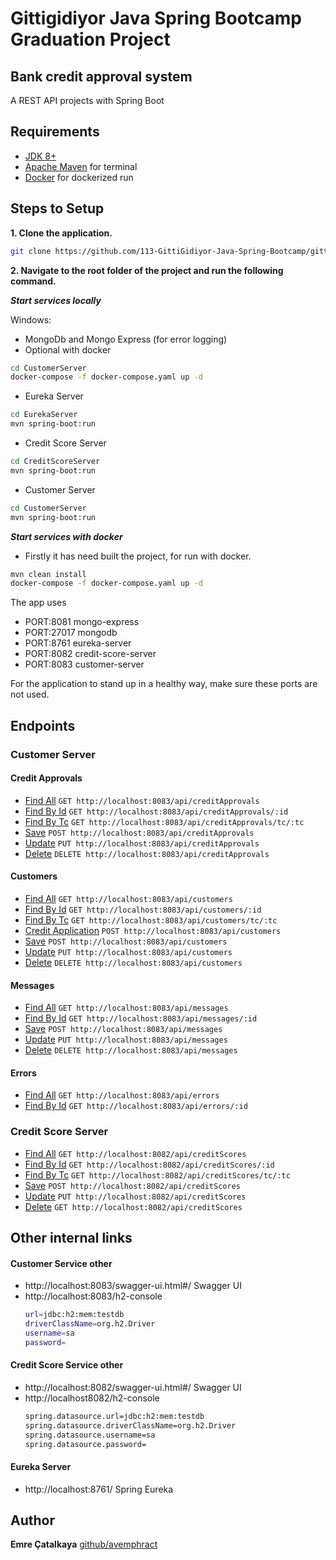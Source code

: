 # Gittigidiyor Java Spring Bootcamp Graduation Project

## Bank credit approval system

A REST API projects with Spring Boot

## Requirements

* [JDK 8+](https://www.oracle.com/java/technologies/javase-downloads.html)
* [Apache Maven](https://maven.apache.org/download.cgi) for terminal
* [Docker](https://www.docker.com/) for dockerized run

## Steps to Setup
**1. Clone the application.**

```bash
git clone https://github.com/113-GittiGidiyor-Java-Spring-Bootcamp/gittigidiyor-graduation-project-avemphract.git
```

**2. Navigate to the root folder of the project and run the following command.**

***Start services locally***

Windows:
* MongoDb and Mongo Express (for error logging)
* Optional with docker
```bash
cd CustomerServer
docker-compose -f docker-compose.yaml up -d
```
* Eureka Server
```bash
cd EurekaServer
mvn spring-boot:run
```
* Credit Score Server
```bash
cd CreditScoreServer
mvn spring-boot:run
```
* Customer Server
```bash
cd CustomerServer
mvn spring-boot:run
```
***Start services with docker***
* Firstly it has need built the project, for run with docker.
```bash
mvn clean install
docker-compose -f docker-compose.yaml up -d
```

The app uses
* PORT:8081 mongo-express   
* PORT:27017 mongodb         
* PORT:8761 eureka-server   
* PORT:8082 credit-score-server 
* PORT:8083 customer-server  

For the application to stand up in a healthy way, make sure these ports are not used.


## Endpoints

### Customer Server
#### Credit Approvals
* [Find All](doc/CustomerServer/credit-approvals/find-all.md) `GET http://localhost:8083/api/creditApprovals`
* [Find By Id](doc/CustomerServer/credit-approvals/find-by-id.md) `GET http://localhost:8083/api/creditApprovals/:id`
* [Find By Tc](doc/CustomerServer/credit-approvals/find-by-tc.md) `GET http://localhost:8083/api/creditApprovals/tc/:tc`
* [Save](doc/CustomerServer/credit-approvals/save.md) `POST http://localhost:8083/api/creditApprovals`
* [Update](doc/CustomerServer/credit-approvals/update.md) `PUT http://localhost:8083/api/creditApprovals`
* [Delete](doc/CustomerServer/credit-approvals/delete.md) `DELETE http://localhost:8083/api/creditApprovals`
#### Customers
* [Find All](doc/CustomerServer/customers/find-all.md) `GET http://localhost:8083/api/customers`
* [Find By Id](doc/CustomerServer/customers/find-by-id.md) `GET http://localhost:8083/api/customers/:id`
* [Find By Tc](doc/CustomerServer/customers/find-by-tc.md) `GET http://localhost:8083/api/customers/tc/:tc`
* [Credit Application](doc/CustomerServer/customers/credit-application.md) `POST http://localhost:8083/api/customers`
* [Save](doc/CustomerServer/customers/save.md) `POST http://localhost:8083/api/customers`
* [Update](doc/CustomerServer/customers/update.md) `PUT http://localhost:8083/api/customers`
* [Delete](doc/CustomerServer/customers/delete.md) `DELETE http://localhost:8083/api/customers`
#### Messages
* [Find All](doc/CustomerServer/messages/find-all.md) `GET http://localhost:8083/api/messages`
* [Find By Id](doc/CustomerServer/messages/find-all.md) `GET http://localhost:8083/api/messages/:id`
* [Save](doc/CustomerServer/messages/save.md) `POST http://localhost:8083/api/messages`
* [Update](doc/CustomerServer/messages/update.md) `PUT http://localhost:8083/api/messages`
* [Delete](doc/CustomerServer/messages/delete.md) `DELETE http://localhost:8083/api/messages`
#### Errors
* [Find All](doc/CustomerServer/errors/find-all.md) `GET http://localhost:8083/api/errors`
* [Find By Id](doc/CustomerServer/errors/find-by-id.md) `GET http://localhost:8083/api/errors/:id`
### Credit Score Server

* [Find All](doc/CreditScoreServer/credit-scores/find-all.md) `GET http://localhost:8082/api/creditScores`
* [Find By Id](doc/CreditScoreServer/credit-scores/find-by-id.md) `GET http://localhost:8082/api/creditScores/:id`
* [Find By Tc](doc/CreditScoreServer/credit-scores/find-by-tc.md) `GET http://localhost:8082/api/creditScores/tc/:tc`
* [Save](doc/CreditScoreServer/credit-scores/save.md) `POST http://localhost:8082/api/creditScores`
* [Update](doc/CreditScoreServer/credit-scores/update.md) `PUT http://localhost:8082/api/creditScores`
* [Delete](doc/CreditScoreServer/credit-scores/delete.md) `GET http://localhost:8082/api/creditScores`

## Other internal links
#### Customer Service other
* http://localhost:8083/swagger-ui.html#/ Swagger UI
* http://localhost:8083/h2-console
  ```bash
  url=jdbc:h2:mem:testdb
  driverClassName=org.h2.Driver
  username=sa
  password=
  ```

#### Credit Score Service other
* http://localhost:8082/swagger-ui.html#/ Swagger UI
* http://localhost8082/h2-console
  ```bash
  spring.datasource.url=jdbc:h2:mem:testdb
  spring.datasource.driverClassName=org.h2.Driver
  spring.datasource.username=sa
  spring.datasource.password=
  ```

#### Eureka Server
* http://localhost:8761/ Spring Eureka
## Author
**Emre Çatalkaya**
[github/avemphract](https://github.com/avemphract)